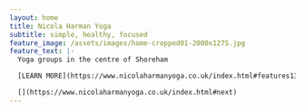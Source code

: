 ```yaml
---
layout: home
title: Nicola Harman Yoga
subtitle: simple, healthy, focused
feature_image: /assets/images/home-cropped01-2000x1275.jpg
feature_text: |-
  Yoga groups in the centre of Shoreham

  [LEARN MORE](https://www.nicolaharmanyoga.co.uk/index.html#features13-5)

  [](https://www.nicolaharmanyoga.co.uk/index.html#next)
---
```

